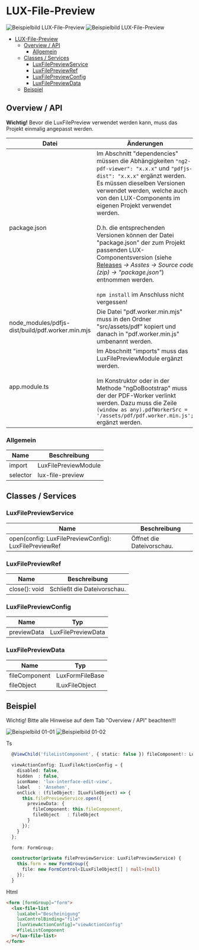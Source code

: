 # LUX-File-Preview

![Beispielbild LUX-File-Preview](https://raw.githubusercontent.com/wiki/IHK-GfI/lux-components/Versions/v16/lux‐file‐preview-v16-img.png)
![Beispielbild LUX-File-Preview](https://raw.githubusercontent.com/wiki/IHK-GfI/lux-components/Versions/v16/lux‐file‐preview-v16-img2.png)

- [LUX-File-Preview](#lux-file-preview)
  - [Overview / API](#overview--api)
    - [Allgemein](#allgemein)
  - [Classes / Services](#classes--services)
    - [LuxFilePreviewService](#luxfilepreviewservice)
    - [LuxFilePreviewRef](#luxfilepreviewref)
    - [LuxFilePreviewConfig](#luxfilepreviewconfig)
    - [LuxFilePreviewData](#luxfilepreviewdata)
  - [Beispiel](#beispiel)

## Overview / API

**Wichtig!**
Bevor die LuxFilePreview verwendet werden kann, muss das Projekt einmalig angepasst werden.

| Datei                                            | Änderungen                                                                                                                                                                                                                                                                                                                                                                                                                                                                                                                                                                       |
| ------------------------------------------------ | -------------------------------------------------------------------------------------------------------------------------------------------------------------------------------------------------------------------------------------------------------------------------------------------------------------------------------------------------------------------------------------------------------------------------------------------------------------------------------------------------------------------------------------------------------------------------------- |
| package.json                                     | Im Abschnitt "dependencies" müssen die Abhängigkeiten `"ng2-pdf-viewer": "x.x.x"` und `"pdfjs-dist": "x.x.x"` ergänzt werden. Es müssen dieselben Versionen verwendet werden, welche auch von den LUX-Components im eigenen Projekt verwendet werden. <br><br>D.h. die entsprechenden Versionen können der Datei "package.json" der zum Projekt passenden LUX-Componentsversion (siehe [Releases](https://github.com/IHK-GfI/lux-components/releases) _-> Asstes -> Source code (zip) -> "package.json"_) entnommen werden. <br><br> `npm install` im Anschluss nicht vergessen! |
| node_modules/pdfjs-dist/build/pdf.worker.min.mjs | Die Datei "pdf.worker.min.mjs" muss in den Ordner "src/assets/pdf" kopiert und danach in "pdf.worker.min.js" umbenannt werden.                                                                                                                                                                                                                                                                                                                                                                                                                                                   |
| app.module.ts                                    | Im Abschnitt "imports" muss das LuxFilePreviewModule ergänzt werden. <br><br> Im Konstruktor oder in der Methode "ngDoBootstrap" muss der der PDF-Worker verlinkt werden. Dazu muss die Zeile `(window as any).pdfWorkerSrc = '/assets/pdf/pdf.worker.min.js';` ergänzt werden.                                                                                                                                                                                                                                                                                                  |

### Allgemein

| Name     | Beschreibung         |
| -------- | -------------------- |
| import   | LuxFilePreviewModule |
| selector | lux-file-preview     |

## Classes / Services

### LuxFilePreviewService

| Name                                                  | Beschreibung              |
| ----------------------------------------------------- | ------------------------- |
| open(config: LuxFilePreviewConfig): LuxFilePreviewRef | Öffnet die Dateivorschau. |

### LuxFilePreviewRef

| Name          | Beschreibung                |
| ------------- | --------------------------- |
| close(): void | Schließt die Dateivorschau. |

### LuxFilePreviewConfig

| Name        | Typ                |
| ----------- | ------------------ |
| previewData | LuxFilePreviewData |

### LuxFilePreviewData

| Name          | Typ             |
| ------------- | --------------- |
| fileComponent | LuxFormFileBase |
| fileObject    | ILuxFileObject  |

## Beispiel

Wichtig! Bitte alle Hinweise auf dem Tab "Overview / API" beachten!!!

![Beispielbild 01-01](https://raw.githubusercontent.com/wiki/IHK-GfI/lux-components/Versions/v16/lux‐file‐preview-v16-img-01-01.png)
![Beispielbild 01-02](https://raw.githubusercontent.com/wiki/IHK-GfI/lux-components/Versions/v16/lux‐file‐preview-v16-img-01-02.png)

Ts

```typescript
  @ViewChild('fileListComponent', { static: false }) fileComponent!: LuxFileListComponent;

  viewActionConfig: ILuxFileActionConfig = {
    disabled: false,
    hidden  : false,
    iconName: 'lux-interface-edit-view',
    label   : 'Ansehen',
    onClick : (fileObject: ILuxFileObject) => {
      this.filePreviewService.open({
        previewData: {
          fileComponent: this.fileComponent,
          fileObject   : fileObject
        }
      });
    }
  };

  form: FormGroup;

  constructor(private filePreviewService: LuxFilePreviewService) {
    this.form = new FormGroup({
      file: new FormControl<ILuxFileObject[] | null>(null)
    });
  }
```

Html

```html
<form [formGroup]="form">
  <lux-file-list
    luxLabel="Bescheinigung"
    luxControlBinding="file"
    [luxViewActionConfig]="viewActionConfig"
    #fileListComponent
  ></lux-file-list>
</form>
```
